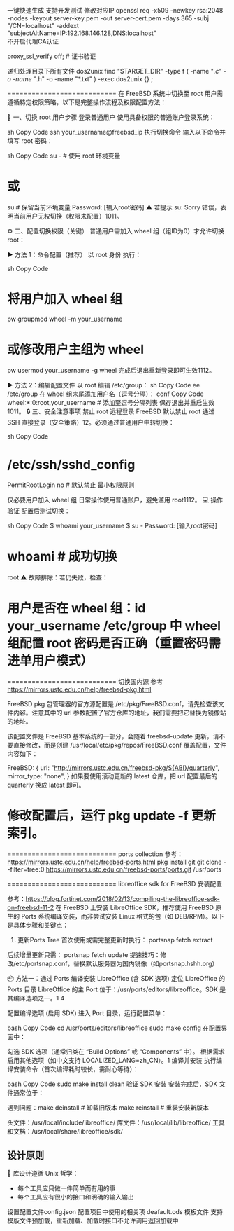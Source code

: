 一键快速生成 支持开发测试 修改对应IP
openssl req -x509 -newkey rsa:2048 -nodes -keyout server-key.pem -out server-cert.pem -days 365 -subj "/CN=localhost" -addext "subjectAltName=IP:192.168.146.128,DNS:localhost"  
不开启代理CA认证

proxy_ssl_verify off;  # 证书验证


递归处理目录下所有文件 dos2unix 
find "$TARGET_DIR" -type f \( -name "*.c" -o -name "*.h" -o -name "*.txt" \) -exec dos2unix {} \;


===========================
在 FreeBSD 系统中切换至 root 用户需遵循特定权限策略，以下是完整操作流程及权限配置方法：

🔑 一、切换 root 用户步骤
‌登录普通用户‌
使用具备权限的普通账户登录系统：

sh
Copy Code
ssh your_username@freebsd_ip
‌执行切换命令‌
输入以下命令并填写 root 密码：

sh
Copy Code
su -   # 使用 root 环境变量
# 或
su     # 保留当前环境变量
Password: [输入root密码]
⚠️ 若提示 su: Sorry 错误，表明当前用户无权切换（权限未配置）1011。

⚙️ 二、配置切换权限（关键）
普通用户需加入 wheel 组（组ID为0）才允许切换 root：

▶️ 方法 1：命令配置（推荐）
以 ‌root 身份‌ 执行：

sh
Copy Code
# 将用户加入 wheel 组
pw groupmod wheel -m your_username

# 或修改用户主组为 wheel
pw usermod your_username -g wheel
完成后退出重新登录即可生效1112。

▶️ 方法 2：编辑配置文件
以 root 编辑 /etc/group：
sh
Copy Code
ee /etc/group
在 wheel 组末尾添加用户名（逗号分隔）：
conf
Copy Code
wheel:*:0:root,your_username  # 添加至逗号分隔列表
保存退出并重启生效1011。
🔒 三、安全注意事项
‌禁止 root 远程登录‌
FreeBSD 默认禁止 root 通过 SSH 直接登录（安全策略）12。必须通过普通用户中转切换：

sh
Copy Code
# /etc/ssh/sshd_config
PermitRootLogin no  # 默认禁止
‌最小权限原则‌

仅必要用户加入 wheel 组
日常操作使用普通账户，避免滥用 root1112。
💻 操作验证
配置后测试切换：

sh
Copy Code
$ whoami
your_username
$ su -
Password: [输入root密码]
# whoami  # 成功切换
root
⚠️ ‌故障排除‌：若仍失败，检查：

用户是否在 wheel 组：id your_username
/etc/group 中 wheel 组配置
root 密码是否正确（重置密码需进单用户模式）
===========================

===========================
切换国内源
参考 https://mirrors.ustc.edu.cn/help/freebsd-pkg.html

FreeBSD pkg 包管理器的官方源配置是 /etc/pkg/FreeBSD.conf，请先检查该文件内容。注意其中的 url 参数配置了官方仓库的地址，我们需要把它替换为镜像站的地址。

该配置文件是 FreeBSD 基本系统的一部分，会随着 freebsd-update 更新，请不要直接修改，而是创建 /usr/local/etc/pkg/repos/FreeBSD.conf 覆盖配置，文件内容如下：


FreeBSD: {
  url: "http://mirrors.ustc.edu.cn/freebsd-pkg/${ABI}/quarterly",
  mirror_type: "none",
}
如果要使用滚动更新的 latest 仓库，把 url 配置最后的 quarterly 换成 latest 即可。

修改配置后，运行 pkg update -f 更新索引。
===========================

===========================
ports collection
参考：https://mirrors.ustc.edu.cn/help/freebsd-ports.html
pkg install git 
git clone --filter=tree:0 https://mirrors.ustc.edu.cn/freebsd-ports/ports.git /usr/ports

===========================
libreoffice sdk for FreeBSD 安装配置

参考：https://blog.fortinet.com/2018/02/13/compiling-the-libreoffice-sdk-on-freebsd-11-2
在 FreeBSD 上安装 LibreOffice SDK，‌推荐使用 FreeBSD 原生的 Ports 系统编译安装‌，而非尝试安装 Linux 格式的包（如 DEB/RPM）。以下是具体步骤和关键点：
1. ‌更新Ports Tree‌
首次使用或需完整更新时执行：
portsnap fetch extract


后续增量更新只需：
portsnap fetch update
‌提速技巧‌：修改/etc/portsnap.conf，替换默认服务器为国内镜像（如portsnap.hshh.org）

📦 方法一：通过 Ports 编译安装 LibreOffice (含 SDK 选项)
‌定位 LibreOffice 的 Ports 目录‌
LibreOffice 的主 Port 位于：/usr/ports/editors/libreoffice。SDK 是其编译选项之一。1 4

‌配置编译选项 (启用 SDK)‌
进入 Port 目录，运行配置菜单：

bash
Copy Code
cd /usr/ports/editors/libreoffice
sudo make config
在配置界面中：

勾选 SDK 选项（通常归类在 “Build Options” 或 “Components” 中）。
根据需求启用其他选项（如中文支持 LOCALIZED_LANG=zh_CN）。1
‌编译并安装‌
执行编译安装命令（首次编译耗时较长，需耐心等待）：

bash
Copy Code
sudo make install clean
‌验证 SDK 安装‌
安装完成后，SDK 文件通常位于：

遇到问题：make deinstall   # 卸载旧版本
make reinstall # 重装安装新版本

头文件：/usr/local/include/libreoffice/
库文件：/usr/local/lib/libreoffice/
工具和文档：/usr/local/share/libreoffice/sdk/


## 设计原则
🤖 库设计遵循 Unix 哲学：
* 每个工具应只做一件简单而有用的事
* 每个工具应有很小的接口和明确的输入输出

设置配置文件config.json 配置项目中使用的相关项
deafault.ods 模板文件 支持模版文件预加载，重新加载、加载时接口不允许调用返回加载中